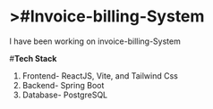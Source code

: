 <h1 <img alt="Static Badge" src="https://img.shields.io/badge/:badgeContent-brightgreen">
>#Invoice-billing-System</h1>



I have been working on invoice-billing-System

#<b>Tech Stack</b>

<ol><li>Frontend- ReactJS, Vite, and Tailwind Css</li>
<li>Backend- Spring Boot</li>
<li>Database- PostgreSQL</li></ol>





